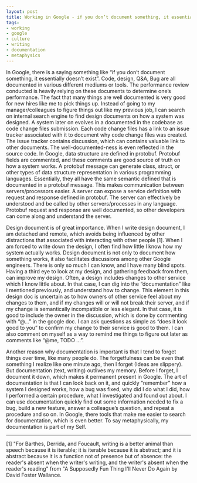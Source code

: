 ```yaml
---
layout: post
title: Working in Google - if you don’t document something, it essentially doesn’t exist
tags:
- working
- google
- culture
- writing
- documentation
- metaphysics
---
```


In Google, there is a saying something like “if you don’t document something, it essentially doesn’t exist”. Code, design, Q&A, Bug are all documented in various different mediums or tools. The performance review conducted is heavily relying on these documents to determine one’s performance. The fact that many things are well documented is very good for new hires like me to pick things up. Instead of going to my manager/colleagues to figure things out like my previous job, I can search on internal search engine to find design documents on how a system was designed. A system later on evolves in a documented in the codebase as code change files submission. Each code change files has a link to an issue tracker associated with it to document why code change files was created. The issue tracker contains discussion, which can contains valuable link to other documents. The well-documented-ness is even reflected in the source code. In Google, data structure are defined in protobuf. Protobuf fields are commented, and these comments are good source of truth on how a system works. A protobuf message can generate class, struct, or other types of data structure representation in various programming languages. Essentially, they all have the same semantic defined that is documented in a protobuf message. This makes communication between servers/processors easier. A server can expose a service definition with request and response defined in protobuf. The server can effectively be understood and be called by other servers/processes in any language. Protobuf request and response are well documented, so other developers can come along and understand the server.

Design document is of great importance. When I write design document, I am detached and remote, which avoids being influenced by other distractions that associated with interacting with other people [1]. When I am forced to write down the design, I often find how little I know how my system actually works. Design document is not only to document how something works, it also facilitates discussions among other Google engineers. There is only so much I can know, and I have many blind spots. Having a third eye to look at my design, and gathering feedback from them, can improve my design. Often, a design includes changes to other service which I know little about. In that case, I can dig into the “documentation” like I mentioned previously, and understand how to change. This element in this design doc is uncertain as to how owners of other service feel about my changes to them, and if my changes will or will not break their server, and if my change is semantically incompatible or less elegant. In that case, it is good to include the owner in the discussion, which is done by commenting with  “@...” in the google doc. I can ask questions as simple as “does it look good to you” to confirm my change to their service is good to them. I can also comment on myself as a way to remind me things to figure out later as comments like “@me, TODO …”.

Another reason why documentation is important is that I tend to forget things over time, like many people do. The forgetfulness can be even that something I realize like one minute ago, then I forget (Ideas are slippery). But documentation (text, writing) outlives my memory. Before I forget, I document it down, which makes it permanent present in Google. The art of documentation is that I can look back on it, and quickly “remember” how a system I designed works, how a bug was fixed, why did I do what I did, how I performed a certain procedure, what I investigated and found out about. I can use documentation quickly find out some information needed to fix a bug, build a new feature, answer a colleague’s question, and repeat a procedure and so on. In Google, there tools that make me easier to search for documentation, which is even better. To say metaphysically, my documentation is part of my Self.

-----------------------------------

[1] "For Barthes, Derrida, and Foucault, writing is a better animal than speech because it is iterable; it is iterable because it is abstract; and it is abstract because it is a function not of presence but of absence: the reader's absent when the writer's writing, and the writer's absent when the reader's reading" from "A Supposedly Fun Thing I'll Never Do Again by David Foster Wallance.

